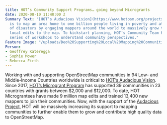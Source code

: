 ```yaml
---
title: HOT’s Community Support Programs… going beyond Microgrants
date: 2020-08-10 11:40:00 Z
Summary Text: "[HOT’s Audacious Vision](https://www.hotosm.org/projects/audacious/)
  is to map an area home to one billion people living in poverty and at high risk
  of disasters by engaging mappers around the world to massively grow the number of
  local edits to the map. To kickstart planning, HOT’s Community Team has hosted a
  series of workshops to understand community perspectives."
Feature Image: "/uploads/Deo%20Supporting%20Local%20Mapping%20Communities%20Feedback.JPG"
Person:
- Geoffrey Kateregga
- Sophie Mower
- Rebecca Firth
---
```


Working with and supporting OpenStreetMap communities in 94 Low- and Middle-Income Countries worldwide is critical to [HOT’s Audacious Vision](https://www.hotosm.org/projects/audacious/). Since 2017, [HOT’s Microgrant Program](https://www.hotosm.org/community/community-grants/) has supported 39 communities in 23 countries with grants between $2,000 and $12,000. To date, HOT Micrograntees have made 9 million map edits and trained 13,400 new mappers to join their communities. Now, with the support of the [Audacious Project](https://audaciousproject.org/ideas/2020/humanitarian-openstreetmap-team), HOT will be massively increasing its support to mapping communities to further enable them to grow and contribute high quality data to OpenStreetMap.

